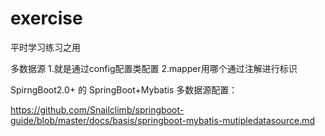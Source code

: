 # exercise
平时学习练习之用

多数据源  1.就是通过config配置类配置  	2.mapper用哪个通过注解进行标识

SpirngBoot2.0+ 的 SpringBoot+Mybatis 多数据源配置：

https://github.com/Snailclimb/springboot-guide/blob/master/docs/basis/springboot-mybatis-mutipledatasource.md